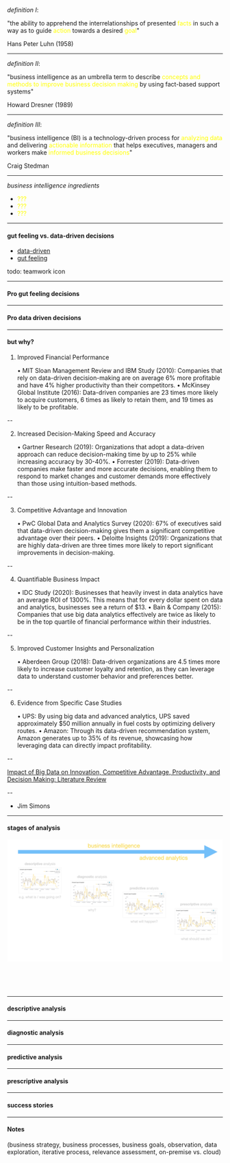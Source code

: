 _definition I_:

"the ability to apprehend the interrelationships of presented <span style="color: yellow;">facts</span> in such a way as to guide <span style="color: yellow;">action</span> towards a desired <span style="color: yellow;">goal</span>"

Hans Peter Luhn (1958)

---

_definition II_:

"business intelligence as an umbrella term to describe <span style="color: yellow;">concepts and methods to improve business decision making</span> by using fact-based support systems"

Howard Dresner (1989)

---

_definition III_:

"business intelligence (BI) is a technology-driven process for <span style="color: yellow;">analyzing data</span> and delivering <span style="color: yellow;">actionable information</span> that helps executives, managers and workers make <span style="color: yellow;">informed business decisions</span>"

Craig Stedman

---

_business intelligence ingredients_

- <span style="color: yellow;">???</span>
- <span style="color: yellow;">???</span>
- <span style="color: yellow;">???</span>

---

#### gut feeling vs. data-driven decisions

- [data-driven](https://www.rib-software.com/en/blogs/data-driven-decision-making-in-businesses#why-data-driven-decision-making-is-important?)
- [gut feeling](https://raybwilliams.medium.com/should-you-trust-logic-and-data-or-gut-feelings-to-make-decisions-d4afcbf987c8)

todo: teamwork icon

---

#### Pro gut feeling decisions

---

#### Pro data driven decisions

---

#### but why?

1. Improved Financial Performance

   • MIT Sloan Management Review and IBM Study (2010): Companies that rely on data-driven decision-making are on average 6% more profitable and have 4% higher productivity than their competitors.
   • McKinsey Global Institute (2016): Data-driven companies are 23 times more likely to acquire customers, 6 times as likely to retain them, and 19 times as likely to be profitable.

--

2. Increased Decision-Making Speed and Accuracy

   • Gartner Research (2019): Organizations that adopt a data-driven approach can reduce decision-making time by up to 25% while increasing accuracy by 30-40%.
   • Forrester (2019): Data-driven companies make faster and more accurate decisions, enabling them to respond to market changes and customer demands more effectively than those using intuition-based methods.

--

3. Competitive Advantage and Innovation

   • PwC Global Data and Analytics Survey (2020): 67% of executives said that data-driven decision-making gives them a significant competitive advantage over their peers.
   • Deloitte Insights (2019): Organizations that are highly data-driven are three times more likely to report significant improvements in decision-making.

--

4. Quantifiable Business Impact

   • IDC Study (2020): Businesses that heavily invest in data analytics have an average ROI of 1300%. This means that for every dollar spent on data and analytics, businesses see a return of $13.
   • Bain & Company (2015): Companies that use big data analytics effectively are twice as likely to be in the top quartile of financial performance within their industries.

--

5. Improved Customer Insights and Personalization

   • Aberdeen Group (2018): Data-driven organizations are 4.5 times more likely to increase customer loyalty and retention, as they can leverage data to understand customer behavior and preferences better.

--

6. Evidence from Specific Case Studies

   • UPS: By using big data and advanced analytics, UPS saved approximately $50 million annually in fuel costs by optimizing delivery routes.
   • Amazon: Through its data-driven recommendation system, Amazon generates up to 35% of its revenue, showcasing how leveraging data can directly impact profitability.

--

[Impact of Big Data on Innovation, Competitive Advantage, Productivity, and Decision Making: Literature Review](https://www.researchgate.net/publication/350129954_Impact_of_Big_Data_on_Innovation_Competitive_Advantage_Productivity_and_Decision_Making_Literature_Review/figures)

--

- Jim Simons

---

#### stages of analysis

<img
  src="../assets/business_intelligence/imgs/imgs.001.png"
  alt="Overview"
  style="
    width: 800px;
    margin: 0 auto 4rem auto;
    padding-right: 5rem;
    background: transparent;
  "
/>

---

#### descriptive analysis

---

#### diagnostic analysis

---

#### predictive analysis

---

#### prescriptive analysis

---

#### success stories

---

#### Notes

(business strategy, business processes, business goals, observation, data exploration, iterative process, relevance assessment, on-premise vs. cloud)
